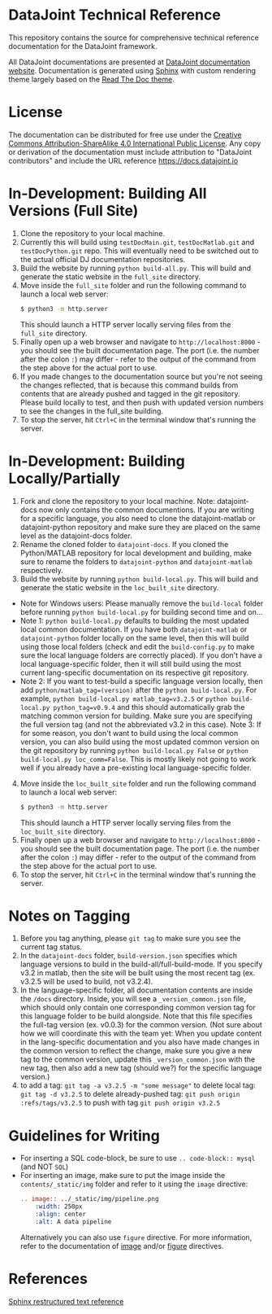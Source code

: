 # DataJoint Technical Reference
This repository contains the source for comprehensive technical reference documentation for the DataJoint framework. 

All DataJoint documentations are presented at [DataJoint documentation website](http://docs.datajoint.io/).
Documentation is generated using [Sphinx](http://www.sphinx-doc.org/en/stable/) with custom rendering theme 
largely based on the [Read The Doc theme](https://github.com/rtfd/sphinx_rtd_theme).

# License
The documentation can be distributed for free use under the [Creative Commons Attribution-ShareAlike 4.0 International Public License](https://creativecommons.org/licenses/by-sa/4.0/).  Any copy or derivation of the documentation must include attribution to "DataJoint contributors" and include the URL reference https://docs.datajoint.io


# In-Development: Building All Versions (Full Site)
1. Clone the repository to your local machine.
2. Currently this will build using `testDocMain.git`, `testDocMatlab.git` and `testDocPython.git` repo. This will eventually need to be switched out to the actual official DJ documentation repositories. 
3. Build the website by running `python build-all.py`. This will build and generate the static website in the `full_site` directory. 
4. Move inside the `full_site` folder and run the following command to launch a local web server:
    ```bash
    $ python3 -m http.server
    ```
    This should launch a HTTP server locally serving files from the `full_site` directory.
5. Finally open up a web browser and navigate to `http://localhost:8000` - you should see the built documentation page. The port (i.e. the number after the colon `:`) may differ - refer to the output of the command from the step above for the actual port to use.
6. If you made changes to the documentation source but you're not seeing the changes reflected, that is because this command builds from contents that are already pushed and tagged in the git repository. Please build locally to test, and then push with updated version numbers to see the changes in the full_site building.
7. To stop the server, hit `Ctrl+C` in the terminal window that's running the server.

# In-Development: Building Locally/Partially 
1. Fork and clone the repository to your local machine. Note: datajoint-docs now only contains the common documentions. If you are writing for a specific language, you also need to clone the datajoint-matlab or datajoint-python repository and make sure they are placed on the same level as the datajoint-docs folder.
2. Rename the cloned folder to `datajoint-docs`. If you cloned the Python/MATLAB repository for local development and building, make sure to rename the folders to `datajoint-python` and `datajoint-matlab` respectively.
3. Build the website by running `python build-local.py`. This will build and generate the static website in the `loc_built_site` directory. 

- Note for Windows users: Please manually remove the `build-local` folder before running `python build-local.py` for building second time and on...
- Note 1: `python build-local.py` defaults to building the most updated local common documentation. If you have both `datajoint-matlab` or `datajoint-python` folder locally on the same level, then this will build using those local folders (check and edit the `build-config.py` to make sure the local language folders are correctly placed). If you don't have a local language-specific folder, then it will still build using the most current lang-specific documentation on its respective git repository.
- Note 2: If you want to test-build a specific language version locally, then add `python/matlab_tag=(version)` after the `python build-local.py`. For example, `python build-local.py matlab_tag=v3.2.5` or `python build-local.py python_tag=v0.9.4` and this should automatically grab the matching common version for building. Make sure you are specifying the full version tag (and not the abbreviated v3.2 in this case).
Note 3: If for some reason, you don't want to build using the local common version, you can also build using the most updated common version on the git repository by running `python build-local.py False` or `python build-local.py loc_comm=False`. This is mostly likely not going to work well if you already have a pre-existing local language-specific folder. 
4. Move inside the `loc_built_site` folder and run the following command to launch a local web server:
    ```bash
    $ python3 -m http.server
    ```
    This should launch a HTTP server locally serving files from the `loc_built_site` directory.
5. Finally open up a web browser and navigate to `http://localhost:8000` - you should see the built documentation page. The port (i.e. the number after the colon `:`) may differ - refer to the output of the command from the step above for the actual port to use.
6. To stop the server, hit `Ctrl+C` in the terminal window that's running the server.

# Notes on Tagging
1. Before you tag anything, please `git tag` to make sure you see the current tag status.
2. In the `datajoint-docs` folder, `build-version.json` specifies which language versions to build in the build-all/full-build-mode. If you specify v3.2 in matlab, then the site will be built using the most recent tag (ex. v3.2.5 will be used to build, not v3.2.4). 
3. In the language-specific folder, all documentation contents are inside the `/docs` directory. Inside, you will see a `_version_common.json` file, which should only contain one corresponding common version tag for this language folder to be build alongside. Note that this file specifies the full-tag version (ex. v0.0.3) for the common version.
(Not sure about how we will coordinate this with the team yet: When you update content in the lang-specific documentation and you also have made changes in the common version to reflect the change, make sure you give a new tag to the common version, update this `_version_common.json` with the new tag, then also add a new tag (should we?) for the specific language version.)
4. to add a tag: `git tag -a v3.2.5 -m "some message"`
   to delete local tag: `git tag -d v3.2.5`
   to delete already-pushed tag: `git push origin :refs/tags/v3.2.5`
   to push with tag `git push origin v3.2.5`


# Guidelines for Writing
- For inserting a SQL code-block, be sure to use `.. code-block:: mysql` (and NOT `SQL`)
- For inserting an image, make sure to put the image inside the `contents/_static/img` folder and refer to it using the `image` directive:
    ```rst
    .. image:: ../_static/img/pipeline.png
        :width: 250px
        :align: center
        :alt: A data pipeline
    ```
    Alternatively you can also use `figure` directive. For more information, refer to the documentation of [image](http://docutils.sourceforge.net/docs/ref/rst/directives.html#image) and/or [figure](http://docutils.sourceforge.net/docs/ref/rst/directives.html#figure) directives.

# References
[Sphinx restructured text reference](http://www.sphinx-doc.org/en/master/usage/restructuredtext/)
